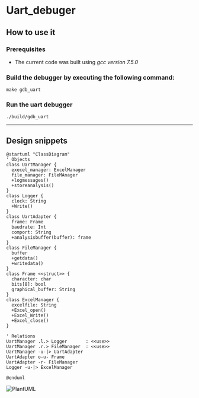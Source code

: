# Uart_debuger

<!-- TODO: An introduction about the project and its use-cases shall be written here. -->
## How to use it
### Prerequisites
- The current code was built using *gcc version 7.5.0*

### Build the debugger by executing the following command:

```shell
make gdb_uart
```

### Run the uart debugger 

```shell
./build/gdb_uart
```
----------------------------

## Design snippets
```plantuml
@startuml "ClassDiagram"
' Objects
class UartManager {
  execel_manager: ExcelManager
  file_manager: FileMAnager
  +logmessages()
  +storeanalysis()
}
class Logger {
  clock: String
  +Write()
}
class UartAdapter {
  frame: Frame
  baudrate: Int
  comport: String
  +analysisbuffer(buffer): frame
}
class FileManager {
  buffer
  +getdata()
  +writedata()
}
class Frame <<struct>> {
  character: char
  bits[8]: bool
  graphical_buffer: String
}
class ExcelManager {
  excelfile: String
  +Excel_open()
  +Excel_Write()
  +Excel_close()
}

' Relations
UartManager .l.> Logger       : <<use>>
UartManager .r.> FileManager  : <<use>>
UartManager -u-|> UartAdapter 
UartAdapter o-u- Frame
UartAdapter -r- FileManager
Logger -u-|> ExcelManager

@enduml
```
![PlantUML](http://www.plantuml.com/plantuml/svg/TL91J_Cm3BtdL-GxRTEdxeoggTeE824n8O4G1uGcDtMxGj9KYIk6WFzEWXUH7jWbU_Qp_VpShITmD1aj_j4H3Ke3pek5lArVK94NIeFtyY5mzZ10Xqv-22dnX0hrmN2eb9Ud0C-4a6vxZR_9gu3skvJxhsrdqFi0_N8L0vwimq3MxxwFeQ_pq1lRfNbAM_LQodjo_T35caVN4sRSA73Nm4ZdWjQ1mJ0wFW7MC3KEA4Ik1uhzh1cjexnZ4b1FROjkoS-gv4vf3k-I6S6qMDyXDK30Axr5UGnJAMkHcuqdDocgAbxi20uKHPlYtzYn9_zqyLpAsbeTSETWFFOAz85d9SsfxynxFauCn1Faw_sm3dR4WHKoPXkpWDBMiwzY8UzG0_Lsy2A__rglgtGR_fLXgybZLSrvBl1ol_xW5LFnMSqEA79WGvwzcuKBL-JD1GlYPlFFSOj3Cndz3G00)


